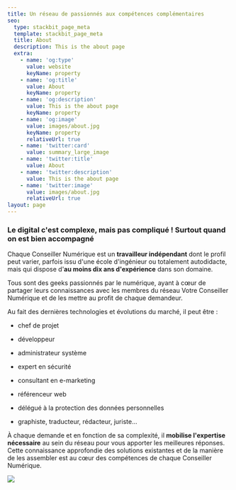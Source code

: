 ```yaml
---
title: Un réseau de passionnés aux compétences complémentaires
seo:
  type: stackbit_page_meta
  template: stackbit_page_meta
  title: About
  description: This is the about page
  extra:
    - name: 'og:type'
      value: website
      keyName: property
    - name: 'og:title'
      value: About
      keyName: property
    - name: 'og:description'
      value: This is the about page
      keyName: property
    - name: 'og:image'
      value: images/about.jpg
      keyName: property
      relativeUrl: true
    - name: 'twitter:card'
      value: summary_large_image
    - name: 'twitter:title'
      value: About
    - name: 'twitter:description'
      value: This is the about page
    - name: 'twitter:image'
      value: images/about.jpg
      relativeUrl: true
layout: page
---
```

### Le digital c'est complexe, mais pas compliqué ! Surtout quand on est bien accompagné

Chaque Conseiller Numérique est un **travailleur indépendant** dont le profil peut varier, parfois issu d'une école d'ingénieur ou totalement autodidacte, mais qui dispose d'**au moins dix ans d'expérience** dans son domaine. 

Tous sont des geeks passionnés par le numérique, ayant à cœur de partager leurs connaissances avec les membres du réseau Votre Conseiller Numérique et de les mettre au profit de chaque demandeur.

Au fait des dernières technologies et évolutions du marché, il peut être :

*   chef de projet

*   développeur

*   administrateur système

*   expert en sécurité

*   consultant en e-marketing

*   référenceur web

*   délégué à la protection des données personnelles

*   graphiste, traducteur, rédacteur, juriste...

À chaque demande et en fonction de sa complexité, il **mobilise l'expertise nécessaire** au sein du réseau pour vous apporter les meilleures réponses. Cette connaissance approfondie des solutions existantes et de la manière de les assembler est au cœur des compétences de chaque Conseiller Numérique.



![](https://cdn.forestry.io/res2/5GxC-jGogtfXudPbbzLybTyPZIxW327xThfeVQ9wu_E/fit/512/512/sm/0/aHR0cHM6Ly9hcHAu/Zm9yZXN0cnkuaW8v/cmFpbHMvYWN0aXZl/X3N0b3JhZ2UvYmxv/YnMvZXlKZmNtRnBi/SE1pT25zaWJXVnpj/MkZuWlNJNklrSkJh/SEJDUjI1NEwyZDNQ/U0lzSW1WNGNDSTZi/blZzYkN3aWNIVnlJ/am9pWW14dllsOXBa/Q0o5ZlE9PS0tYzVj/MWIyMDY1NWM5MGYx/OGU1NTBlNDExZWZj/YjU3MmRjNWM3Y2Jh/Ni9qYW4tbWVldXMt/SGk3NE5aRFRsbHMt/dW5zcGxhc2guanBn)
